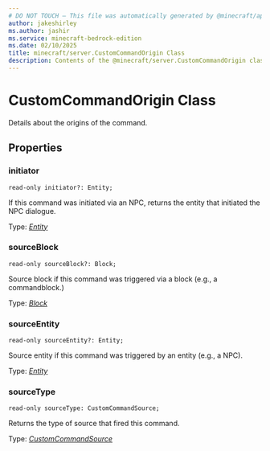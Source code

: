 ```yaml
---
# DO NOT TOUCH — This file was automatically generated by @minecraft/api-docs-generator, to report problems file an issue at https://github.com/Mojang/minecraft-scripting-libraries
author: jakeshirley
ms.author: jashir
ms.service: minecraft-bedrock-edition
ms.date: 02/10/2025
title: minecraft/server.CustomCommandOrigin Class
description: Contents of the @minecraft/server.CustomCommandOrigin class.
---
```

# CustomCommandOrigin Class

Details about the origins of the command.

## Properties

### **initiator**
`read-only initiator?: Entity;`

If this command was initiated via an NPC, returns the entity that initiated the NPC dialogue.

Type: [*Entity*](Entity.md)

### **sourceBlock**
`read-only sourceBlock?: Block;`

Source block if this command was triggered via a block (e.g., a commandblock.)

Type: [*Block*](Block.md)

### **sourceEntity**
`read-only sourceEntity?: Entity;`

Source entity if this command was triggered by an entity (e.g., a NPC).

Type: [*Entity*](Entity.md)

### **sourceType**
`read-only sourceType: CustomCommandSource;`

Returns the type of source that fired this command.

Type: [*CustomCommandSource*](CustomCommandSource.md)
